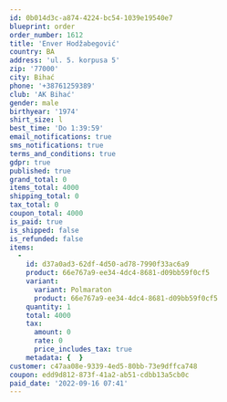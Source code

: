 ```yaml
---
id: 0b014d3c-a874-4224-bc54-1039e19540e7
blueprint: order
order_number: 1612
title: 'Enver Hodžabegović'
country: BA
address: 'ul. 5. korpusa 5'
zip: '77000'
city: Bihać
phone: '+38761259389'
club: 'AK Bihać'
gender: male
birthyear: '1974'
shirt_size: l
best_time: 'Do 1:39:59'
email_notifications: true
sms_notifications: true
terms_and_conditions: true
gdpr: true
published: true
grand_total: 0
items_total: 4000
shipping_total: 0
tax_total: 0
coupon_total: 4000
is_paid: true
is_shipped: false
is_refunded: false
items:
  -
    id: d37a0ad3-62df-4d50-ad78-7990f33ac6a9
    product: 66e767a9-ee34-4dc4-8681-d09bb59f0cf5
    variant:
      variant: Polmaraton
      product: 66e767a9-ee34-4dc4-8681-d09bb59f0cf5
    quantity: 1
    total: 4000
    tax:
      amount: 0
      rate: 0
      price_includes_tax: true
    metadata: {  }
customer: c47aa08e-9339-4ed5-80bb-73e9dffca748
coupon: edd9d812-873f-41a2-ab51-cdbb13a5cb0c
paid_date: '2022-09-16 07:41'
---
```


